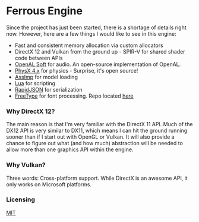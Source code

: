 # Ferrous Engine
Since the project has just been started, there is a shortage of details right now. However, here are a few things I would like to see in this engine:  
 * Fast and consistent memory allocation via custom allocators
 * DirectX 12 and Vulkan from the ground up - SPIR-V for shared shader code between APIs
 * [OpenAL Soft](https://github.com/kcat/openal-soft) for audio. An open-source implementation of OpenAL.  
 * [PhysX 4.x](https://github.com/NVIDIAGameWorks/PhysX) for physics - Surprise, it's open source!
 * [AssImp](http://www.assimp.org/) for model loading
 * [Lua](https://www.lua.org/) for scripting
 * [RapidJSON](http://rapidjson.org/) for serialization
 * [FreeType](https://www.freetype.org/) for font processing. Repo located [here](https://git.savannah.gnu.org/cgit/freetype/)

### Why DirectX 12? 
The main reason is that I'm very familiar with the DirectX 11 API. Much of the DX12 API is very similar to DX11, which means I can hit the ground running sooner than if I start out with OpenGL or Vulkan. It will also provide a chance to figure out what (and how much) abstraction will be needed to allow more than one graphics API within the engine.

### Why Vulkan?
Three words: Cross-platform support. While DirectX is an awesome API, it only works on Microsoft platforms.  

### Licensing
[MIT](https://github.com/Syncaidius/MoltenEngine/blob/master/LICENSE)
